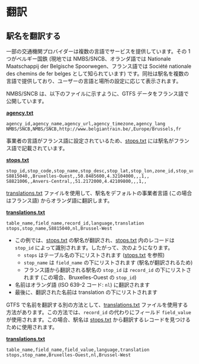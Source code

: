 # 翻訳

## 駅名を翻訳する

一部の交通機関プロバイダーは複数の言語でサービスを提供しています。その 1 つがベルギー国鉄 (現地では NMBS/SNCB、オランダ語では Nationale Maatschappij der Belgische Spoorwegen、フランス語では Société nationale des chemins de fer belges として知られています) です。同社は駅名を複数の言語で提供しており、ユーザーの言語と場所の設定に応じて表示されます。

NMBS/SNCB は、以下のファイルに示すように、GTFS データをフランス語で公開しています。

[**agency.txt**](../../reference/#agencytxt)

```
agency_id,agency_name,agency_url,agency_timezone,agency_lang
NMBS/SNCB,NMBS/SNCB,http://www.belgiantrain.be/,Europe/Brussels,fr
```

事業者の言語がフランス語に設定されているため、[stops.txt](../../reference/#stopstxt) には駅名がフランス語で記載されています。

[**stops.txt**](../../reference/#stopstxt)

```
stop_id,stop_code,stop_name,stop_desc,stop_lat,stop_lon,zone_id,stop_url,location_type,parent_station,platform_code
S8815040,,Bruxelles-Ouest,,50.8485600,4.32104000,,,1,,
S8821006,,Anvers-Central,,51.2172000,4.42109800,,,1,,
```

[translations.txt](../../reference/#translationstxt) ファイルを使用して、駅名をデフォルトの事業者言語 (この場合はフランス語) からオランダ語に翻訳します。

[**translations.txt**](../../reference/#translationstxt)

```
table_name,field_name,record_id,language,translation
stops,stop_name,S8815040,nl,Brussel-West
```

- この例では、[stops.txt](../../reference/#stopstxt) の駅名が翻訳され、[stops.txt](../../reference/#stopstxt) 内のレコードは `stop_id` によって識別されます。したがって、次のようになります。
    - `stops` はテーブル名の下にリストされます ([stops.txt](../../reference/#stopstxt) を参照)
    - `stop_name` は `field_name` の下にリストされます (駅名が翻訳されるため)
    - フランス語から翻訳される駅名の `stop_id` は `record_id` の下にリストされます (この場合、Bruxelles-Ouest の `stop_id`)
- 名前はオランダ語 (ISO 639-2 コード: `nl`) に翻訳されます
- 最後に、翻訳された名前は translation の下にリストされます

GTFS で名前を翻訳する別の方法として、[translations.txt](../../reference/#translationstxt) ファイルを使用する方法があります。この方法では、`record_id` の代わりにフィールド `field_value` が使用されます。この場合、駅名は [stops.txt](../../reference/#stopstxt) から翻訳するレコードを見つけるために使用されます。

[**translations.txt**](../../reference/#translationstxt)

```
table_name,field_name,field_value,language,translation
stops,stop_name,Bruxelles-Ouest,nl,Brussel-West
```


